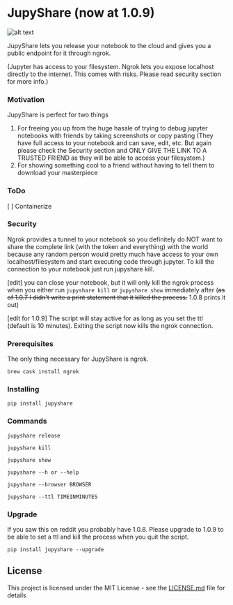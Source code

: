 # JupyShare (now at 1.0.9)
![alt text](https://image.ibb.co/cW5qHv/uuduu_Gey_R4ejygavn_Lew_PQ.png)

JupyShare lets you release your notebook to the cloud and gives you a public endpoint for it through ngrok.

(Jupyter has access to your filesystem. Ngrok lets you expose localhost directly to the internet. This comes with risks. Please read security section for more info.)

### Motivation
JupyShare is perfect for two things
1.  For freeing you up from the huge hassle of trying to debug jupyter notebooks with friends by taking screenshots or copy pasting (They have full access to your notebook and can save, edit, etc. But again please check the Security section and ONLY GIVE THE LINK TO A TRUSTED FRIEND as they will be able to access your filesystem.)
2.  For showing something cool to a friend without having to tell them to download your masterpiece

### ToDo
[ ]  Containerize

### Security
Ngrok provides a tunnel to your notebook so you definitely do NOT want to share the complete link (with the token and everything) with the world because any random person would pretty much have access to your own localhost/filesystem and start executing code through jupyter. To kill the connection to your notebook just run jupyshare kill.

[edit] you can close your notebook, but it will only kill the ngrok process when you either run `jupyshare kill` or `jupyshare show` immediately after (~~as of 1.0.7 I didn't write a print statement that it killed the process.~~ 1.0.8 prints it out)

[edit for 1.0.9] The script will stay active for as long as you set the ttl (default is 10 minutes). Exiting the script now kills the ngrok connection.

### Prerequisites

The only thing necessary for JupyShare is ngrok.

```
brew cask install ngrok
```

### Installing

```
pip install jupyshare
```

### Commands

```
jupyshare release

jupyshare kill

jupyshare show

jupyshare --h or --help

jupyshare --browser BROWSER

jupyshare --ttl TIMEINMINUTES
```

### Upgrade
If you saw this on reddit you probably have 1.0.8. Please upgrade to 1.0.9 to be able to set a ttl and kill the process when you quit the script.

`pip install jupyshare --upgrade`

## License

This project is licensed under the MIT License - see the [LICENSE.md](LICENSE.md) file for details
